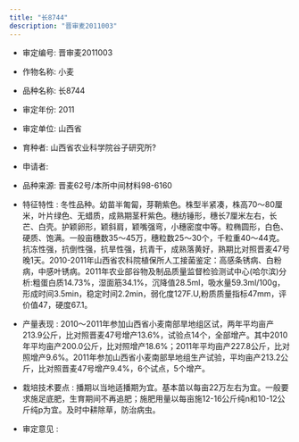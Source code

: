 ```yaml
---
title: "长8744"
description: "晋审麦2011003"
---
```

* 审定编号:  晋审麦2011003

*  作物名称:  小麦

*  品种名称:  长8744

*  审定年份:  2011

*  审定单位:  山西省

* 育种者:  山西省农业科学院谷子研究所?

*  申请者:  

*  品种来源:  晋麦62号/本所中间材料98-6160

*  特征特性 : 
冬性品种。幼苗半匍匐，芽鞘紫色。株型半紧凑，株高70～80厘米，叶片绿色、无蜡质，成熟期茎秆紫色。穗纺锤形，穗长7厘米左右，长芒、白壳。护颖卵形，颖斜肩，颖嘴强弯，小穗密度中等。粒椭圆形，白色、硬质、饱满。一般亩穗数35～45万，穗粒数25～30个，千粒重40～44克。抗冻性强，抗倒性强，抗旱性强，抗青干，成熟落黄好，熟期比对照晋麦47号晚1天。2010-2011年山西省农科院植保所人工接菌鉴定：高感条锈病、白粉病，中感叶锈病。2011年农业部谷物及制品质量监督检验测试中心(哈尔滨)分析:粗蛋白质14.73%，湿面筋34.1%，沉降值28.5ml，吸水量59.3ml/100g，形成时间3.5min，稳定时间2.2min，弱化度127F.U,粉质质量指标47mm，评价值47，硬度67.1。
 
*  产量表现 : 
2010～2011年参加山西省小麦南部旱地组区试，两年平均亩产213.9公斤，比对照晋麦47号增产13.6%，试验点14个，全部增产。其中2010年平均亩产200.0公斤，比对照增产18.6%；2011年平均亩产227.8公斤，比对照增产9.6%。2011年参加山西省小麦南部旱地组生产试验，平均亩产213.2公斤，比对照晋麦47号增产9.4%，6个试点，5个增产。

*  栽培技术要点 : 
播期以当地适播期为宜。基本苗以每亩22万左右为宜。一般要求施足底肥，生育期间不再追肥；施肥用量以每亩施12-16公斤纯n和10-12公斤纯p为宜。及时中耕除草，防治病虫。

*  审定意见 : 

